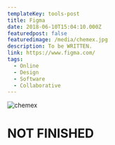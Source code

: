```yaml
---
templateKey: tools-post
title: Figma
date: 2018-06-10T15:04:10.000Z
featuredpost: false
featuredimage: /media/chemex.jpg
description: To be WRITTEN.
link: https://www.figma.com/
tags:
  - Online
  - Design
  - Software
  - Collaborative
---
```


![chemex](/media/chemex.jpg)

# NOT FINISHED
